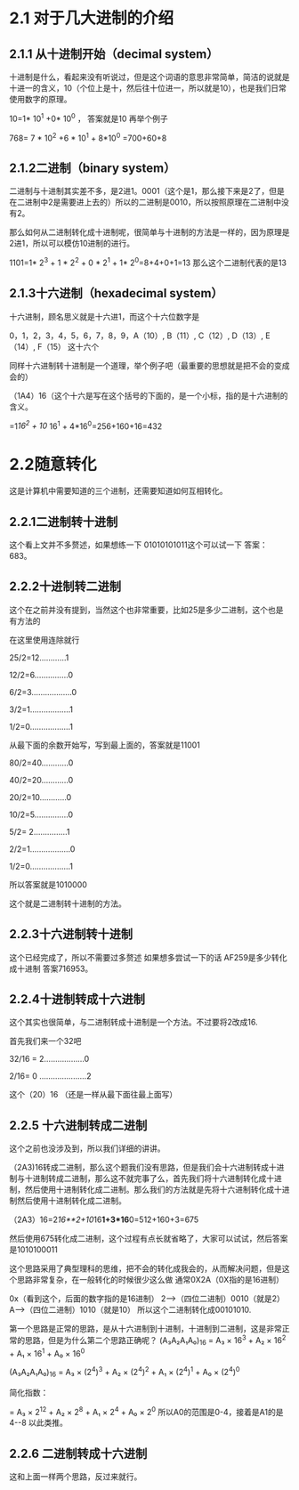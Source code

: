 # 2.1 对于几大进制的介绍

## 2.1.1 从十进制开始（decimal system）
十进制是什么，看起来没有听说过，但是这个词语的意思非常简单，简洁的说就是十进一的含义，10（个位上是十，然后往十位进一，所以就是10），也是我们日常使用数字的原理。

10=1* 10<sup>1</sup>
 +0* 10<sup>0</sup>
， 答案就是10 再举个例子 


768= 7 * 10<sup>2</sup> +6 * 10<sup>1</sup> + 8*10<sup>0</sup> =700+60+8

## 2.1.2二进制（binary system）
二进制与十进制其实差不多，是2进1。0001（这个是1，那么接下来是2了，但是在二进制中2是需要进上去的）所以的二进制是0010，所以按照原理在二进制中没有2。

那么如何从二进制转化成十进制呢，很简单与十进制的方法是一样的，因为原理是2进1，所以可以模仿10进制的进行。

1101=1* 2<sup>3</sup> + 1 * 2<sup>2</sup> + 0 * 2<sup>1</sup> + 1* 2<sup>0</sup>=8+4+0+1=13 那么这个二进制代表的是13

## 2.1.3十六进制（hexadecimal system）
十六进制，顾名思义就是十六进1，而这个十六位数字是

0，1，2，3，4，5，6，7，8，9，A（10）, B（11）, C（12）, D（13）, E（14）, F（15） 这十六个

同样十六进制转十进制是一个道理，举个例子吧（最重要的思想就是把不会的变成会的）

（1A4）16（这个十六是写在这个括号的下面的，是一个小标，指的是十六进制的含义。

=1*16<sup>2</sup> + 10* 16<sup>1</sup> + 4*16<sup>0</sup>=256+160+16=432

# 2.2随意转化
这是计算机中需要知道的三个进制，还需要知道如何互相转化。

## 2.2.1二进制转十进制
这个看上文并不多赘述，如果想练一下 01010101011这个可以试一下 答案：683。

## 2.2.2十进制转二进制
这个在之前并没有提到，当然这个也非常重要，比如25是多少二进制，这个也是有方法的

在这里使用连除就行

25/2=12…………1

12/2=6……………0

6/2=3………………0

3/2=1………………1

1/2=0………………1

从最下面的余数开始写，写到最上面的，答案就是11001

80/2=40…………0

40/2=20…………0

20/2=10…………0

10/2=5……………0

5/2= 2……………1

2/2=1………………0

1/2=0………………1

所以答案就是1010000 

这个就是二进制转十进制的方法。

## 2.2.3十六进制转十进制
这个已经完成了，所以不需要过多赘述 如果想多尝试一下的话 AF259是多少转化成十进制 答案716953。

## 2.2.4十进制转成十六进制
这个其实也很简单，与二进制转成十进制是一个方法。不过要将2改成16.

首先我们来一个32吧

32/16 = 2………………0

2/16= 0 …………………2

这个（20）16 （还是一样从最下面往最上面写）

## 2.2.5 十六进制转成二进制
这个之前也没涉及到，所以我们详细的讲讲。

（2A3)16转成二进制，那么这个题我们没有思路，但是我们会十六进制转成十进制与十进制转成二进制，那么这不就完事了么，首先我们将十六进制转化成十进制，然后使用十进制转化成二进制。那么我们的方法就是先将十六进制转化成十进制然后使用十进制转化成二进制。

（2A3）16=2*16**2+10*16**1+3*16**0=512+160+3=675

然后使用675转化成二进制，这个过程有点长就省略了，大家可以试试，然后答案是1010100011

这个思路采用了典型理科的思维，把不会的转化成我会的，从而解决问题，但是这个思路非常复杂，在一般转化的时候很少这么做
通常0X2A（0X指的是16进制）

0x（看到这个，后面的数字指的是16进制）
2-->（四位二进制）0010（就是2）
A-->（四位二进制）1010（就是10）
所以这个二进制转化成00101010.

第一个思路是正常的思路，是从十六进制到十进制，十进制到二进制，这是非常正常的思路，但是为什么第二个思路正确呢？
(A₃A₂A₁A₀)<sub>16</sub> = A₃ × 16<sup>3</sup> + A₂ × 16<sup>2</sup> + A₁ × 16<sup>1</sup> + A₀ × 16<sup>0</sup>

(A₃A₂A₁A₀)<sub>16</sub>
= A₃ × (2<sup>4</sup>)<sup>3</sup> + A₂ × (2<sup>4</sup>)<sup>2</sup> + A₁ × (2<sup>4</sup>)<sup>1</sup> + A₀ × (2<sup>4</sup>)<sup>0</sup>

简化指数：

= A₃ × 2<sup>12</sup> + A₂ × 2<sup>8</sup> + A₁ × 2<sup>4</sup> + A₀ × 2<sup>0</sup>
所以A0的范围是0-4，接着是A1的是4--8 以此类推。

## 2.2.6 二进制转成十六进制
这和上面一样两个思路，反过来就行。


